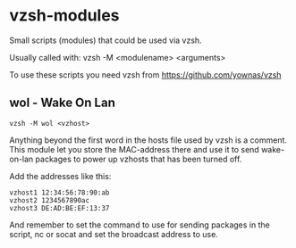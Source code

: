 # vzsh-modules
Small scripts (modules) that could be used via vzsh.

Usually called with: vzsh -M \<modulename\> \<arguments\>

To use these scripts you need vzsh from https://github.com/yownas/vzsh

## wol - Wake On Lan

    vzsh -M wol <vzhost>
    
Anything beyond the first word in the hosts file used by vzsh is a comment. This module let you store the
MAC-address there and use it to send wake-on-lan packages to power up vzhosts that has been turned off.

Add the addresses like this:

    vzhost1 12:34:56:78:90:ab
    vzhost2 1234567890ac
    vzhost3 DE:AD:BE:EF:13:37

And remember to set the command to use for sending packages in the script, nc or socat and set the broadcast
address to use.
